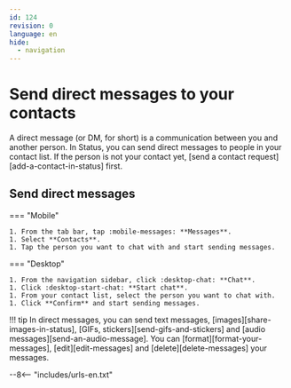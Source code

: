 ```yaml
---
id: 124
revision: 0
language: en
hide:
  - navigation
---
```


# Send direct messages to your contacts

A direct message (or DM, for short) is a communication between you and another person. In Status, you can send direct messages to people in your contact list. If the person is not your contact yet, [send a contact request][add-a-contact-in-status] first.

## Send direct messages

=== "Mobile"

    1. From the tab bar, tap :mobile-messages: **Messages**.
    1. Select **Contacts**.
    1. Tap the person you want to chat with and start sending messages.

=== "Desktop"

    1. From the navigation sidebar, click :desktop-chat: **Chat**.
    1. Click :desktop-start-chat: **Start chat**.
    1. From your contact list, select the person you want to chat with.
    1. Click **Confirm** and start sending messages.
  
!!! tip
    In direct messages, you can send text messages, [images][share-images-in-status], [GIFs, stickers][send-gifs-and-stickers] and [audio messages][send-an-audio-message]. You can [format][format-your-messages], [edit][edit-messages] and [delete][delete-messages] your messages.

--8<-- "includes/urls-en.txt"
